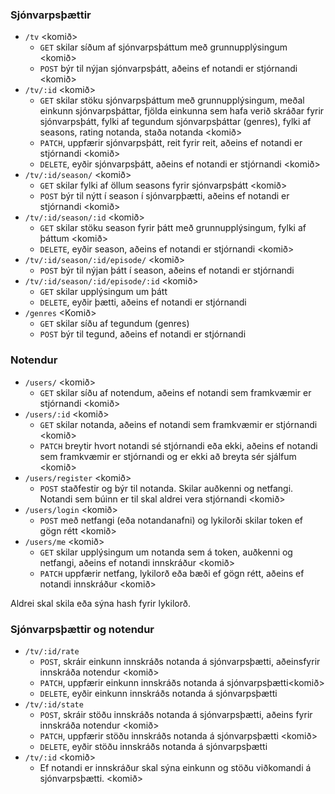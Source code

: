 ### Sjónvarpsþættir

- `/tv` <komið>
  - `GET` skilar síðum af sjónvarpsþáttum með grunnupplýsingum <komið>
  - `POST` býr til nýjan sjónvarpsþátt, aðeins ef notandi er stjórnandi <komið>
- `/tv/:id` <komið>
  - `GET` skilar stöku sjónvarpsþáttum með grunnupplýsingum, meðal einkunn sjónvarpsþáttar, fjölda einkunna sem hafa verið skráðar fyrir sjónvarpsþátt, fylki af tegundum sjónvarpsþáttar (genres), fylki af seasons, rating notanda, staða notanda <komið>
  - `PATCH`, uppfærir sjónvarpsþátt, reit fyrir reit, aðeins ef notandi er stjórnandi <komið>
  - `DELETE`, eyðir sjónvarpsþátt, aðeins ef notandi er stjórnandi <komið>
- `/tv/:id/season/` <komið>
  - `GET` skilar fylki af öllum seasons fyrir sjónvarpsþátt <komið>
  - `POST` býr til nýtt í season í sjónvarpþætti, aðeins ef notandi er stjórnandi <komið>
- `/tv/:id/season/:id` <komið>
  - `GET` skilar stöku season fyrir þátt með grunnupplýsingum, fylki af þáttum <komið>
  - `DELETE`, eyðir season, aðeins ef notandi er stjórnandi <komið>
- `/tv/:id/season/:id/episode/` <komið>
  - `POST` býr til nýjan þátt í season, aðeins ef notandi er stjórnandi
- `/tv/:id/season/:id/episode/:id` <komið>
  - `GET` skilar upplýsingum um þátt
  - `DELETE`, eyðir þætti, aðeins ef notandi er stjórnandi
- `/genres` <Komið>
  - `GET` skilar síðu af tegundum (genres)
  - `POST` býr til tegund, aðeins ef notandi er stjórnandi

### Notendur

- `/users/` <komið>
  - `GET` skilar síðu af notendum, aðeins ef notandi sem framkvæmir er stjórnandi <komið>
- `/users/:id` <komið>
  - `GET` skilar notanda, aðeins ef notandi sem framkvæmir er stjórnandi <komið>
  - `PATCH` breytir hvort notandi sé stjórnandi eða ekki, aðeins ef notandi sem framkvæmir er stjórnandi og er ekki að breyta sér sjálfum <komið>
- `/users/register` <komið>
  - `POST` staðfestir og býr til notanda. Skilar auðkenni og netfangi. Notandi sem búinn er til skal aldrei vera stjórnandi <komið>
- `/users/login` <komið>
  - `POST` með netfangi (eða notandanafni) og lykilorði skilar token ef gögn rétt <komið>
- `/users/me` <komið>
  - `GET` skilar upplýsingum um notanda sem á token, auðkenni og netfangi, aðeins ef notandi innskráður <komið>
  - `PATCH` uppfærir netfang, lykilorð eða bæði ef gögn rétt, aðeins ef notandi innskráður <komið>

Aldrei skal skila eða sýna hash fyrir lykilorð.

### Sjónvarpsþættir og notendur

- `/tv/:id/rate`
  - `POST`, skráir einkunn innskráðs notanda á sjónvarpsþætti, aðeinsfyrir innskráða notendur <komið>
  - `PATCH`, uppfærir einkunn innskráðs notanda á sjónvarpsþætti<komið>
  - `DELETE`, eyðir einkunn innskráðs notanda á sjónvarpsþætti
- `/tv/:id/state`
  - `POST`, skráir stöðu innskráðs notanda á sjónvarpsþætti, aðeins fyrir innskráða notendur <komið>
  - `PATCH`, uppfærir stöðu innskráðs notanda á sjónvarpsþætti <komið>
  - `DELETE`, eyðir stöðu innskráðs notanda á sjónvarpsþætti
- `/tv/:id` <komið>
  - Ef notandi er innskráður skal sýna einkunn og stöðu viðkomandi á sjónvarpsþætti. <komið>
